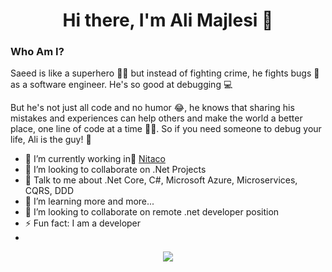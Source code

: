 <h1 align="center">Hi there, I'm Ali Majlesi 👋</h1>


### Who Am I?
Saeed is like a superhero 🦸‍♂️ but instead of fighting crime, he fights bugs 🐛 as a software engineer. He's so good at debugging 💻

But he's not just all code and no humor 😂, he knows that sharing his mistakes and experiences can help others and make the world a better place, one line of code at a time 👨‍💻. So if you need someone to debug your life, Ali is the guy! 🤘

- 🔭 I’m currently working in [ٔNitaco](https://nitaco.holdings/)
- 👯 I’m looking to collaborate on .Net Projects
- 💬 Talk to me about .Net Core, C#, Microsoft Azure, Microservices, CQRS, DDD 
- 🌱 I’m learning more and more...
- 👯 I’m looking to collaborate on remote .net developer position
- ⚡ Fun fact: I am a developer
- 
<p align="center">
 <a href="https://linkedin.com/in/alimajlesi" target="_blank">
  <img src="https://img.icons8.com/fluent/48/000000/linkedin.png" />
 </a>
</p>

<!--
**AliMajlesi/AliMajlesi** is a ✨ _special_ ✨ repository because its `README.md` (this file) appears on your GitHub profile.

Here are some ideas to get you started:

- 🔭 I’m currently working on ...
- 🌱 I’m currently learning ...
- 👯 I’m looking to collaborate on ...
- 🤔 I’m looking for help with ...
- 💬 Ask me about ...
- 📫 How to reach me: ...
- 😄 Pronouns: ...
- ⚡ Fun fact: ...
-->
